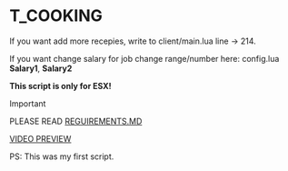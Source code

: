 # T_COOKING
If you want add more recepies, write to client/main.lua line -> 214.

If you want change salary for job change range/number here: config.lua **Salary1**, **Salary2**

**This script is only for ESX!**

> [!IMPORTANT]
> PLEASE READ [REGUIREMENTS.MD](https://github.com/t0maskoYT/t_cooking/blob/main/requirements.md)

[VIDEO PREVIEW](https://youtu.be/qBCYiN6TFFM)

PS: This was my first script.
